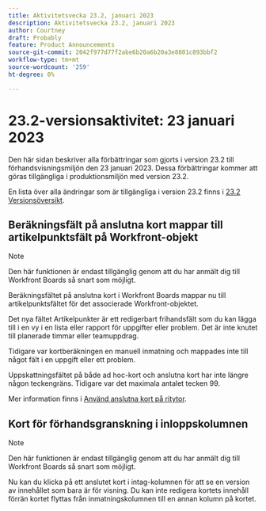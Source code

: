 ```yaml
---
title: Aktivitetsvecka 23.2, januari 2023
description: Aktivitetsvecka 23.2, januari 2023
author: Courtney
draft: Probably
feature: Product Announcements
source-git-commit: 2042f977d77f2abe6b20a6b20a3e8801c893bbf2
workflow-type: tm+mt
source-wordcount: '259'
ht-degree: 0%

---
```


# 23.2-versionsaktivitet: 23 januari 2023

Den här sidan beskriver alla förbättringar som gjorts i version 23.2 till förhandsvisningsmiljön den 23 januari 2023. Dessa förbättringar kommer att göras tillgängliga i produktionsmiljön med version 23.2.

En lista över alla ändringar som är tillgängliga i version 23.2 finns i [23.2 Versionsöversikt](/help/quicksilver/product-announcements/product-releases/23.2-release-activity/23-2-release-overview.md).

## Beräkningsfält på anslutna kort mappar till artikelpunktsfält på Workfront-objekt

>[!NOTE]
>
>Den här funktionen är endast tillgänglig genom att du har anmält dig till Workfront Boards så snart som möjligt.

Beräkningsfältet på anslutna kort i Workfront Boards mappar nu till artikelpunktsfältet för det associerade Workfront-objektet.

Det nya fältet Artikelpunkter är ett redigerbart frihandsfält som du kan lägga till i en vy i en lista eller rapport för uppgifter eller problem. Det är inte knutet till planerade timmar eller teamuppdrag.

Tidigare var kortberäkningen en manuell inmatning och mappades inte till något fält i en uppgift eller ett problem.

Uppskattningsfältet på både ad hoc-kort och anslutna kort har inte längre någon teckengräns. Tidigare var det maximala antalet tecken 99.

Mer information finns i [Använd anslutna kort på ritytor](/help/quicksilver/agile/get-started-with-boards/connected-cards.md).

## Kort för förhandsgranskning i inloppskolumnen

>[!NOTE]
>
>Den här funktionen är endast tillgänglig genom att du har anmält dig till Workfront Boards så snart som möjligt.

Nu kan du klicka på ett anslutet kort i intag-kolumnen för att se en version av innehållet som bara är för visning. Du kan inte redigera kortets innehåll förrän kortet flyttas från inmatningskolumnen till en annan kolumn på kortet.

